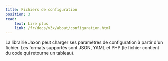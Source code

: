 ```yaml
---
title: Fichiers de configuration
position: 3
read:
    text: Lire plus
    link: /fr/docs/v3x/about/configuration.html
---
```


La librairie Jaxon peut charger ses paramètres de configuration à partir d'un fichier.
Les formats supportés sont JSON, YAML et PHP (le fichier contient du code qui retourne un tableau).
